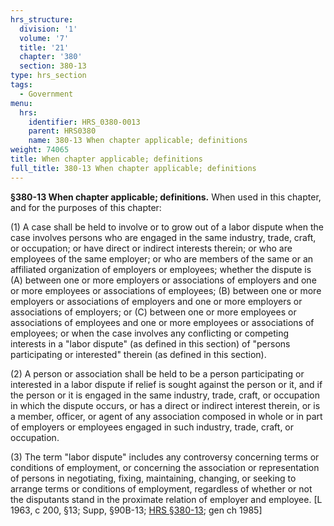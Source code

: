 ```yaml
---
hrs_structure:
  division: '1'
  volume: '7'
  title: '21'
  chapter: '380'
  section: 380-13
type: hrs_section
tags:
  - Government
menu:
  hrs:
    identifier: HRS_0380-0013
    parent: HRS0380
    name: 380-13 When chapter applicable; definitions
weight: 74065
title: When chapter applicable; definitions
full_title: 380-13 When chapter applicable; definitions
---
```

**§380-13 When chapter applicable; definitions.** When used in this chapter, and for the purposes of this chapter:

(1) A case shall be held to involve or to grow out of a labor dispute when the case involves persons who are engaged in the same industry, trade, craft, or occupation; or have direct or indirect interests therein; or who are employees of the same employer; or who are members of the same or an affiliated organization of employers or employees; whether the dispute is (A) between one or more employers or associations of employers and one or more employees or associations of employees; (B) between one or more employers or associations of employers and one or more employers or associations of employers; or (C) between one or more employees or associations of employees and one or more employees or associations of employees; or when the case involves any conflicting or competing interests in a "labor dispute" (as defined in this section) of "persons participating or interested" therein (as defined in this section).

(2) A person or association shall be held to be a person participating or interested in a labor dispute if relief is sought against the person or it, and if the person or it is engaged in the same industry, trade, craft, or occupation in which the dispute occurs, or has a direct or indirect interest therein, or is a member, officer, or agent of any association composed in whole or in part of employers or employees engaged in such industry, trade, craft, or occupation.

(3) The term "labor dispute" includes any controversy concerning terms or conditions of employment, or concerning the association or representation of persons in negotiating, fixing, maintaining, changing, or seeking to arrange terms or conditions of employment, regardless of whether or not the disputants stand in the proximate relation of employer and employee. [L 1963, c 200, §13; Supp, §90B-13; [HRS §380-13](/title-21/chapter-380/section-380-13/); gen ch 1985]